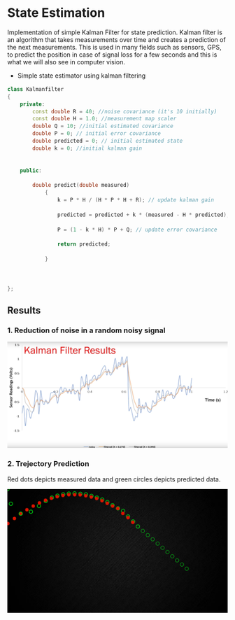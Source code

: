 


# State Estimation
Implementation of simple Kalman Filter for state prediction. 
Kalman filter is an algorithm that takes measurements
over time and creates a prediction of the next measurements. 
This is used in many fields such as sensors, GPS, to predict 
the position in case of signal loss for a few seconds and
this is what we will also see in computer vision.

* Simple state estimator using kalman filtering
```c++
class Kalmanfilter
{
    private:
        const double R = 40; //noise covariance (it's 10 initially)
        const double H = 1.0; //measurement map scaler
        double Q = 10; //initial estimated covariance
        double P = 0; // initial error covariance
        double predicted = 0; // initial estimated state 
        double k = 0; //initial kalman gain


    public:

        double predict(double measured)
            {
                k = P * H / (H * P * H + R); // update kalman gain
                
                predicted = predicted + k * (measured - H * predicted); // update estimated state

                P = (1 - k * H) * P + Q; // update error covariance

                return predicted;

            }



};
```
## Results
### 1. Reduction of noise in a random noisy signal
![demo_example](./media/filter.png "Fleet page")


### 2. Trejectory Prediction
Red dots depicts measured data and green circles depicts 
predicted data.

![demo_example](./media/ss.png "Fleet page")
